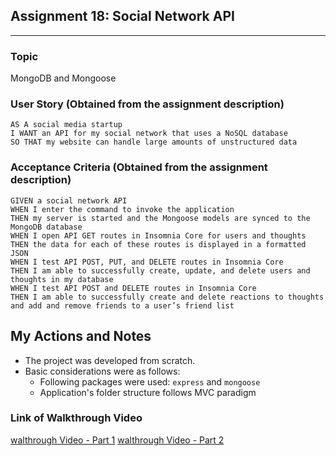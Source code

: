## Assignment 18: Social Network API
---
### Topic
MongoDB and Mongoose

### User Story (Obtained from the assignment description)

```
AS A social media startup
I WANT an API for my social network that uses a NoSQL database
SO THAT my website can handle large amounts of unstructured data
```

### Acceptance Criteria (Obtained from the assignment description)

```
GIVEN a social network API
WHEN I enter the command to invoke the application
THEN my server is started and the Mongoose models are synced to the MongoDB database
WHEN I open API GET routes in Insomnia Core for users and thoughts
THEN the data for each of these routes is displayed in a formatted JSON
WHEN I test API POST, PUT, and DELETE routes in Insomnia Core
THEN I am able to successfully create, update, and delete users and thoughts in my database
WHEN I test API POST and DELETE routes in Insomnia Core
THEN I am able to successfully create and delete reactions to thoughts and add and remove friends to a user’s friend list
```

## My Actions and Notes

* The project was developed from scratch.
* Basic considerations were as follows:
    * Following packages were used: ```express``` and ```mongoose```
    * Application's folder structure follows MVC paradigm

### Link of Walkthrough Video
[walthrough Video - Part 1](https://drive.google.com/file/d/1F3A44el71XP8yfWiKqT7gqlE_-VQZsFe/view)
[walthrough Video - Part 2](https://drive.google.com/file/d/1cxLthWyl-nvZqStJUHg4ArWUBZeb9tAB/view)


